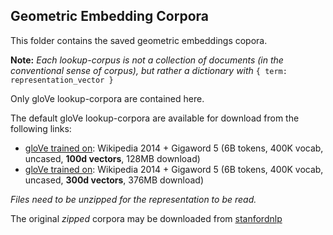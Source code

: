 ## Geometric Embedding Corpora

This folder contains the saved geometric embeddings copora.

__Note:__
_Each lookup-corpus is not a collection of documents (in the conventional sense of corpus), but rather a dictionary with_ `{ term: representation_vector }`

Only gloVe lookup-corpora are contained here.

The default gloVe lookup-corpora are available for download from the following links:
 *  [gloVe trained on](https://s3.amazonaws.com/nlp-mids-266-project/geom_corpora/glove.6B.100d.txt.zip): Wikipedia 2014 + Gigaword 5 (6B tokens, 400K vocab, uncased, **100d vectors**, 128MB download)
 *  [gloVe trained on](https://s3.amazonaws.com/nlp-mids-266-project/geom_corpora/glove.6B.300d.txt.zip): Wikipedia 2014 + Gigaword 5 (6B tokens, 400K vocab, uncased, **300d vectors**, 376MB download)

_Files need to be unzipped for the representation to be read._

The original *zipped* corpora may be downloaded from [stanfordnlp](http://nlp.stanford.edu/data/wordvecs/)
